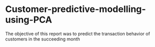 # Customer-predictive-modelling-using-PCA
The objective of this report was to predict the transaction behavior of customers in the succeeding month
